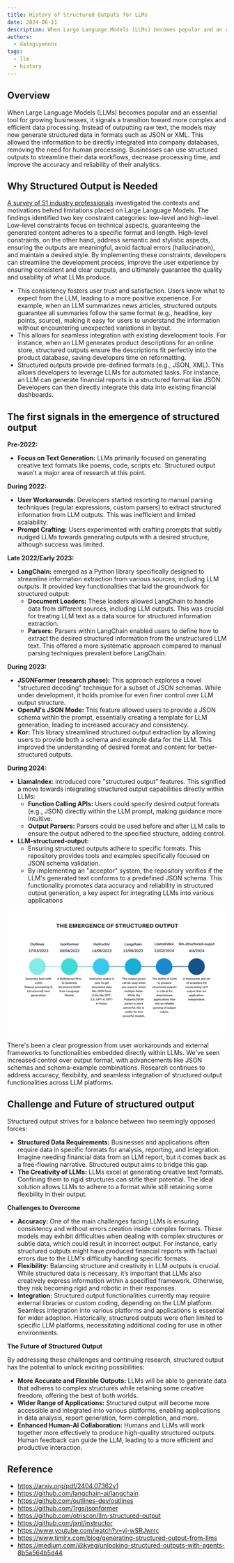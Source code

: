 ```yaml
---
title: History of Structured Outputs for LLMs
date: 2024-06-11
description: When Large Language Models (LLMs) becomes popular and an essential tool for growing businesses, it signals a transition toward more complex and efficient data processing. Instead of outputting raw text, the models may now generate structured data in formats such as JSON or XML. This allowed the information to be directly integrated into company databases, removing the need for human processing. Businesses can use structured outputs to streamline their data workflows, decrease processing time, and improve the accuracy and reliability of their analytics.
authors:
  - datnguyennnx
tags:
  - llm
  - history
---
```


## Overview

When Large Language Models (LLMs) becomes popular and an essential tool for growing businesses, it signals a transition toward more complex and efficient data processing. Instead of outputting raw text, the models may now generate structured data in formats such as JSON or XML. This allowed the information to be directly integrated into company databases, removing the need for human processing. Businesses can use structured outputs to streamline their data workflows, decrease processing time, and improve the accuracy and reliability of their analytics. 

## Why Structured Output is Needed

[A survey of 51 industry professionals](https://arxiv.org/pdf/2404.07362v1) investigated the contexts and motivations behind limitations placed on Large Language Models. The findings identified two key constraint categories: low-level and high-level. Low-level constraints focus on technical aspects, guaranteeing the generated content adheres to a specific format and length. High-level constraints, on the other hand, address semantic and stylistic aspects, ensuring the outputs are meaningful, avoid factual errors (hallucination), and maintain a desired style. By implementing these constraints, developers can streamline the development process, improve the user experience by ensuring consistent and clear outputs, and ultimately guarantee the quality and usability of what LLMs produce.

- This consistency fosters user trust and satisfaction. Users know what to expect from the LLM, leading to a more positive experience. For example, when an LLM summarizes news articles, structured outputs guarantee all summaries follow the same format (e.g., headline, key points, source), making it easy for users to understand the information without encountering unexpected variations in layout.
- This allows for seamless integration with existing development tools. For instance, when an LLM generates product descriptions for an online store, structured outputs ensure the descriptions fit perfectly into the product database, saving developers time on reformatting.
- Structured outputs provide pre-defined formats (e.g., JSON, XML). This allows developers to leverage LLMs for automated tasks. For instance, an LLM can generate financial reports in a structured format like JSON. Developers can then directly integrate this data into existing financial dashboards.

## The first signals in the emergence of structured output

**Pre-2022:**

- **Focus on Text Generation:** LLMs primarily focused on generating creative text formats like poems, code, scripts etc. Structured output wasn't a major area of research at this point.

**During 2022:**

- **User Workarounds:** Developers started resorting to manual parsing techniques (regular expressions, custom parsers) to extract structured information from LLM outputs. This was inefficient and limited scalability.
- **Prompt Crafting:** Users experimented with crafting prompts that subtly nudged LLMs towards generating outputs with a desired structure, although success was limited.

**Late 2022/Early 2023:**

- **LangChain:** emerged as a Python library specifically designed to streamline information extraction from various sources, including LLM outputs. It provided key functionalities that laid the groundwork for structured output:
    - **Document Loaders:** These loaders allowed LangChain to handle data from different sources, including LLM outputs. This was crucial for treating LLM text as a data source for structured information extraction.
    - **Parsers:** Parsers within LangChain enabled users to define how to extract the desired structured information from the unstructured LLM text. This offered a more systematic approach compared to manual parsing techniques prevalent before LangChain.

**During 2023:**

- **JSONFormer (research phase):** This approach explores a novel "structured decoding" technique for a subset of JSON schemas. While under development, it holds promise for even finer control over LLM output structure.
- **OpenAI's JSON Mode:** This feature allowed users to provide a JSON schema within the prompt, essentially creating a template for LLM generation, leading to increased accuracy and consistency.
- **Kor:** This library streamlined structured output extraction by allowing users to provide both a schema and example data for the LLM. This improved the understanding of desired format and content for better-structured outputs.

**During 2024:** 

- **LlamaIndex**: introduced core "structured output" features. This signified a move towards integrating structured output capabilities directly within LLMs:
    - **Function Calling APIs:** Users could specify desired output formats (e.g., JSON) directly within the LLM prompt, making guidance more intuitive.
    - **Output Parsers:** Parsers could be used before and after LLM calls to ensure the output adhered to the specified structure, adding control.
- **LLM-structured-output:**
    - Ensuring structured outputs adhere to specific formats. This repository provides tools and examples specifically focused on JSON schema validation.
    - By implementing an "acceptor" system, the repository verifies if the LLM's generated text conforms to a predefined JSON schema. This functionality promotes data accuracy and reliability in structured output generation, a key aspect for integrating LLMs into various applications

![Timeline of structured output library](assets/history-of-structured-output-for-llms_timelinecycle.webp)

There's been a clear progression from user workarounds and external frameworks to functionalities embedded directly within LLMs. We've seen increased control over output format, with advancements like JSON schemas and schema-example combinations. Research continues to address accuracy, flexibility, and seamless integration of structured output functionalities across LLM platforms.

## Challenge and Future of structured output

Structured output strives for a balance between two seemingly opposed forces:

- **Structured Data Requirements:** Businesses and applications often require data in specific formats for analysis, reporting, and integration. Imagine needing financial data from an LLM report, but it comes back as a free-flowing narrative. Structured output aims to bridge this gap.
- **The Creativity of LLMs:** LLMs excel at generating creative text formats. Confining them to rigid structures can stifle their potential. The ideal solution allows LLMs to adhere to a format while still retaining some flexibility in their output.

**Challenges to Overcome**

- **Accuracy:**  One of the main challenges facing LLMs is ensuring consistency and without errors creation inside complex formats. These models may exhibit difficulties when dealing with complex structures or subtle data, which could result in incorrect output. For instance, early structured outputs might have produced financial reports with factual errors due to the LLM's difficulty handling specific formats.
- **Flexibility:** Balancing structure and creativity in LLM outputs is crucial. While structured data is necessary, it’s important that LLMs also creatively express information within a specified framework. Otherwise, they risk becoming rigid and robotic in their responses.
- **Integration:** Structured output functionalities currently may require external libraries or custom coding, depending on the LLM platform. Seamless integration into various platforms and applications is essential for wider adoption. Historically, structured outputs were often limited to specific LLM platforms, necessitating additional coding for use in other environments.

**The Future of Structured Output**

By addressing these challenges and continuing research, structured output has the potential to unlock exciting possibilities:

- **More Accurate and Flexible Outputs:** LLMs will be able to generate data that adheres to complex structures while retaining some creative freedom, offering the best of both worlds.
- **Wider Range of Applications:** Structured output will become more accessible and integrated into various platforms, enabling applications in data analysis, report generation, form completion, and more.
- **Enhanced Human-AI Collaboration:** Humans and LLMs will work together more effectively to produce high-quality structured outputs. Human feedback can guide the LLM, leading to a more efficient and productive interaction.

## Reference

- https://arxiv.org/pdf/2404.07362v1
- https://github.com/langchain-ai/langchain
- https://github.com/outlines-dev/outlines
- https://github.com/1rgs/jsonformer
- https://github.com/otriscon/llm-structured-output
- https://github.com/jxnl/instructor
- https://www.youtube.com/watch?v=yj-wSRJwrrc
- https://www.timlrx.com/blog/generating-structured-output-from-llms
- https://medium.com/@kyeg/unlocking-structured-outputs-with-agents-8b5a564b5d44
